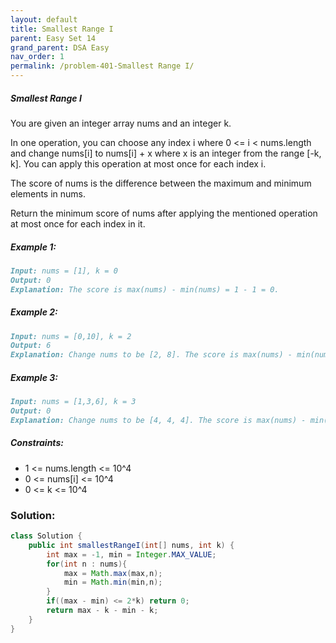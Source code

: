```yaml
---
layout: default
title: Smallest Range I
parent: Easy Set 14
grand_parent: DSA Easy
nav_order: 1
permalink: /problem-401-Smallest Range I/
---
```

##### Smallest Range I
You are given an integer array nums and an integer k.

In one operation, you can choose any index i where 0 <= i < nums.length and change nums[i] to nums[i] + x where x is an integer from the range [-k, k]. You can apply this operation at most once for each index i.

The score of nums is the difference between the maximum and minimum elements in nums.

Return the minimum score of nums after applying the mentioned operation at most once for each index in it.

##### Example 1:
```markdown
Input: nums = [1], k = 0
Output: 0
Explanation: The score is max(nums) - min(nums) = 1 - 1 = 0.
```
##### Example 2:
```markdown
Input: nums = [0,10], k = 2
Output: 6
Explanation: Change nums to be [2, 8]. The score is max(nums) - min(nums) = 8 - 2 = 6.
```
##### Example 3:
```markdown
Input: nums = [1,3,6], k = 3
Output: 0
Explanation: Change nums to be [4, 4, 4]. The score is max(nums) - min(nums) = 4 - 4 = 0.
```
##### Constraints:
* 1 <= nums.length <= 10^4
* 0 <= nums[i] <= 10^4
* 0 <= k <= 10^4

### Solution:
```java
class Solution {
    public int smallestRangeI(int[] nums, int k) {
        int max = -1, min = Integer.MAX_VALUE;
        for(int n : nums){
            max = Math.max(max,n);
            min = Math.min(min,n);
        }
        if((max - min) <= 2*k) return 0;
        return max - k - min - k;
    }
}
```